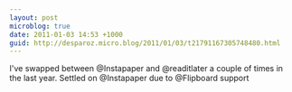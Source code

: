 ```yaml
---
layout: post
microblog: true
date: 2011-01-03 14:53 +1000
guid: http://desparoz.micro.blog/2011/01/03/t21791167305748480.html
---
```

I've swapped between @Instapaper and @readitlater a couple of times in the last year. Settled on @Instapaper due to @Flipboard support
